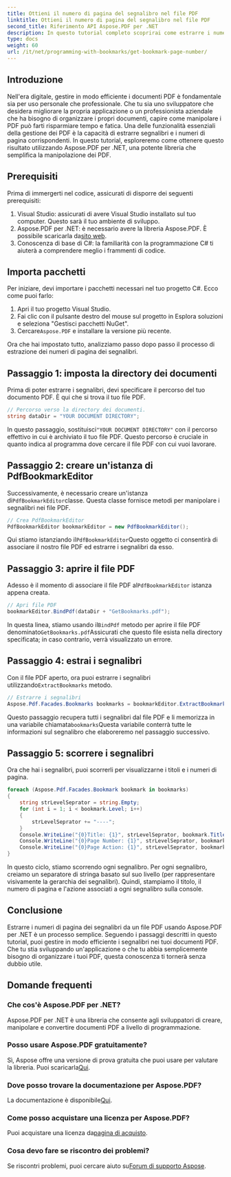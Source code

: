 ```yaml
---
title: Ottieni il numero di pagina del segnalibro nel file PDF
linktitle: Ottieni il numero di pagina del segnalibro nel file PDF
second_title: Riferimento API Aspose.PDF per .NET
description: In questo tutorial completo scoprirai come estrarre i numeri di pagina dei segnalibri dai file PDF utilizzando Aspose.PDF per .NET.
type: docs
weight: 60
url: /it/net/programming-with-bookmarks/get-bookmark-page-number/
---
```

## Introduzione

Nell'era digitale, gestire in modo efficiente i documenti PDF è fondamentale sia per uso personale che professionale. Che tu sia uno sviluppatore che desidera migliorare la propria applicazione o un professionista aziendale che ha bisogno di organizzare i propri documenti, capire come manipolare i PDF può farti risparmiare tempo e fatica. Una delle funzionalità essenziali della gestione dei PDF è la capacità di estrarre segnalibri e i numeri di pagina corrispondenti. In questo tutorial, esploreremo come ottenere questo risultato utilizzando Aspose.PDF per .NET, una potente libreria che semplifica la manipolazione dei PDF.

## Prerequisiti

Prima di immergerti nel codice, assicurati di disporre dei seguenti prerequisiti:

1. Visual Studio: assicurati di avere Visual Studio installato sul tuo computer. Questo sarà il tuo ambiente di sviluppo.
2.  Aspose.PDF per .NET: è necessario avere la libreria Aspose.PDF. È possibile scaricarla da[sito web](https://releases.aspose.com/pdf/net/).
3. Conoscenza di base di C#: la familiarità con la programmazione C# ti aiuterà a comprendere meglio i frammenti di codice.

## Importa pacchetti

Per iniziare, devi importare i pacchetti necessari nel tuo progetto C#. Ecco come puoi farlo:

1. Apri il tuo progetto Visual Studio.
2. Fai clic con il pulsante destro del mouse sul progetto in Esplora soluzioni e seleziona "Gestisci pacchetti NuGet".
3.  Cercare`Aspose.PDF` e installare la versione più recente.

Ora che hai impostato tutto, analizziamo passo dopo passo il processo di estrazione dei numeri di pagina dei segnalibri.

## Passaggio 1: imposta la directory dei documenti

Prima di poter estrarre i segnalibri, devi specificare il percorso del tuo documento PDF. È qui che si trova il tuo file PDF.

```csharp
// Percorso verso la directory dei documenti.
string dataDir = "YOUR DOCUMENT DIRECTORY";
```

 In questo passaggio, sostituisci`"YOUR DOCUMENT DIRECTORY"` con il percorso effettivo in cui è archiviato il tuo file PDF. Questo percorso è cruciale in quanto indica al programma dove cercare il file PDF con cui vuoi lavorare.

## Passaggio 2: creare un'istanza di PdfBookmarkEditor

 Successivamente, è necessario creare un'istanza di`PdfBookmarkEditor`classe. Questa classe fornisce metodi per manipolare i segnalibri nei file PDF.

```csharp
// Crea PdfBookmarkEditor
PdfBookmarkEditor bookmarkEditor = new PdfBookmarkEditor();
```

 Qui stiamo istanziando il`PdfBookmarkEditor`Questo oggetto ci consentirà di associare il nostro file PDF ed estrarre i segnalibri da esso.

## Passaggio 3: aprire il file PDF

 Adesso è il momento di associare il file PDF al`PdfBookmarkEditor` istanza appena creata.

```csharp
// Apri file PDF
bookmarkEditor.BindPdf(dataDir + "GetBookmarks.pdf");
```

 In questa linea, stiamo usando il`BindPdf` metodo per aprire il file PDF denominato`GetBookmarks.pdf`Assicurati che questo file esista nella directory specificata; in caso contrario, verrà visualizzato un errore.

## Passaggio 4: estrai i segnalibri

 Con il file PDF aperto, ora puoi estrarre i segnalibri utilizzando`ExtractBookmarks` metodo.

```csharp
// Estrarre i segnalibri
Aspose.Pdf.Facades.Bookmarks bookmarks = bookmarkEditor.ExtractBookmarks();
```

 Questo passaggio recupera tutti i segnalibri dal file PDF e li memorizza in una variabile chiamata`bookmarks`Questa variabile conterrà tutte le informazioni sul segnalibro che elaboreremo nel passaggio successivo.

## Passaggio 5: scorrere i segnalibri

Ora che hai i segnalibri, puoi scorrerli per visualizzarne i titoli e i numeri di pagina.

```csharp
foreach (Aspose.Pdf.Facades.Bookmark bookmark in bookmarks)
{
    string strLevelSeprator = string.Empty;
    for (int i = 1; i < bookmark.Level; i++)
    {
        strLevelSeprator += "----";
    }
    Console.WriteLine("{0}Title: {1}", strLevelSeprator, bookmark.Title);
    Console.WriteLine("{0}Page Number: {1}", strLevelSeprator, bookmark.PageNumber);
    Console.WriteLine("{0}Page Action: {1}", strLevelSeprator, bookmark.Action);
}
```

In questo ciclo, stiamo scorrendo ogni segnalibro. Per ogni segnalibro, creiamo un separatore di stringa basato sul suo livello (per rappresentare visivamente la gerarchia dei segnalibri). Quindi, stampiamo il titolo, il numero di pagina e l'azione associati a ogni segnalibro sulla console.

## Conclusione

Estrarre i numeri di pagina dei segnalibri da un file PDF usando Aspose.PDF per .NET è un processo semplice. Seguendo i passaggi descritti in questo tutorial, puoi gestire in modo efficiente i segnalibri nei tuoi documenti PDF. Che tu stia sviluppando un'applicazione o che tu abbia semplicemente bisogno di organizzare i tuoi PDF, questa conoscenza ti tornerà senza dubbio utile.

## Domande frequenti

### Che cos'è Aspose.PDF per .NET?
Aspose.PDF per .NET è una libreria che consente agli sviluppatori di creare, manipolare e convertire documenti PDF a livello di programmazione.

### Posso usare Aspose.PDF gratuitamente?
 Sì, Aspose offre una versione di prova gratuita che puoi usare per valutare la libreria. Puoi scaricarla[Qui](https://releases.aspose.com/).

### Dove posso trovare la documentazione per Aspose.PDF?
 La documentazione è disponibile[Qui](https://reference.aspose.com/pdf/net/).

### Come posso acquistare una licenza per Aspose.PDF?
 Puoi acquistare una licenza da[pagina di acquisto](https://purchase.aspose.com/buy).

### Cosa devo fare se riscontro dei problemi?
 Se riscontri problemi, puoi cercare aiuto su[Forum di supporto Aspose](https://forum.aspose.com/c/pdf/10).